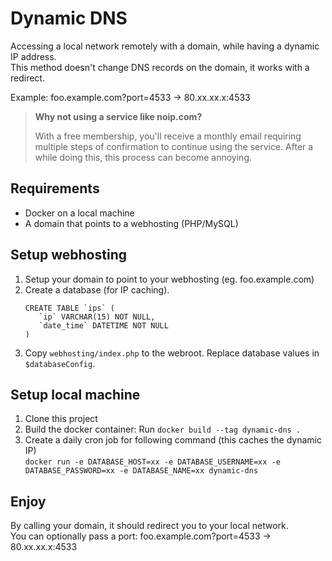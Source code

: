 # Dynamic DNS

Accessing a local network remotely with a domain, while having a dynamic IP address.  
This method doesn't change DNS records on the domain, it works with a redirect.

Example: foo.example.com?port=4533 -> 80.xx.xx.x:4533

> **Why not using a service like noip.com?**
>
> With a free membership, you'll receive a monthly email requiring multiple steps of confirmation to continue using the
> service. After a while doing this, this process can become annoying.

## Requirements

- Docker on a local machine
- A domain that points to a webhosting (PHP/MySQL) 

## Setup webhosting

1. Setup your domain to point to your webhosting (eg. foo.example.com)
2. Create a database (for IP caching).
   ```
   CREATE TABLE `ips` (
      `ip` VARCHAR(15) NOT NULL,
      `date_time` DATETIME NOT NULL
   )
   ```
3. Copy `webhosting/index.php` to the webroot. Replace database values in `$databaseConfig`.

## Setup local machine

1. Clone this project
2. Build the docker container: Run `docker build --tag dynamic-dns .`
3. Create a daily cron job for following command (this caches the dynamic IP)  
   `docker run -e DATABASE_HOST=xx -e DATABASE_USERNAME=xx -e DATABASE_PASSWORD=xx -e DATABASE_NAME=xx dynamic-dns`

## Enjoy

By calling your domain, it should redirect you to your local network.  
You can optionally pass a port: foo.example.com?port=4533 -> 80.xx.xx.x:4533